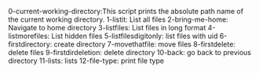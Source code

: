 0-current-working-directory:This script prints the absolute path name of the current working directory.
1-listit: List all files
2-bring-me-home: Navigate to home directory
3-listfiles: List files in long format
4-listmorefiles: List hidden files
5-listfilesdigitonly: list files with uid
6-firstdirectory: create directory
7-movethatfile: move files
8-firstdelete: delete files
9-firstdirdeletion: delete directory
10-back: go back to previous directory
11-lists: lists
12-file-type: print file type
